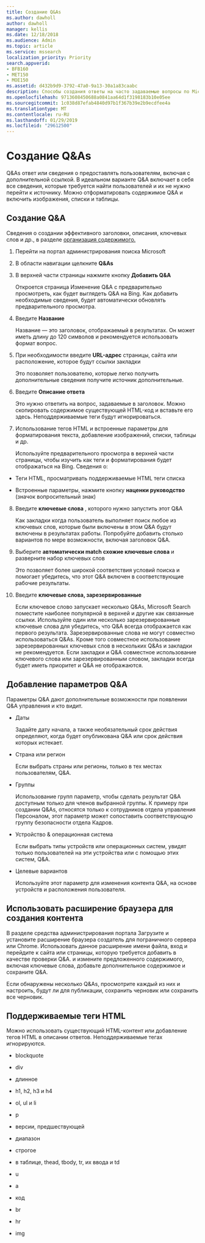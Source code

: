 ```yaml
---
title: Создание Q&As
ms.author: dawholl
author: dawholl
manager: kellis
ms.date: 12/18/2018
ms.audience: Admin
ms.topic: article
ms.service: mssearch
localization_priority: Priority
search.appverid:
- BFB160
- MET150
- MOE150
ms.assetid: d432b9d9-3792-47a0-9a13-30a1a83caabc
description: Способы создания ответы на часто задаваемые вопросы по Microsoft Search работы результатов
ms.openlocfilehash: 9713608450688a0841aa64d1f3198183b10e05ee
ms.sourcegitcommit: 1c038d87efab4840d97b1f367b39e2b9ecdfee4a
ms.translationtype: MT
ms.contentlocale: ru-RU
ms.lasthandoff: 01/29/2019
ms.locfileid: "29612500"
---
```

# <a name="create-qas"></a>Создание Q&As

Q&As ответ или сведения о предоставлять пользователям, включая с дополнительной ссылкой. В идеальном варианте Q&A включает в себя все сведения, которые требуется найти пользователей и их не нужно перейти к источнику. Можно отформатировать содержимое Q&A и включить изображения, списки и таблицы.
  
## <a name="create-a-qa"></a>Создание Q&A

Сведения о создании эффективного заголовки, описания, ключевых слов и др., в разделе [организация содержимого.](plan-your-content.md)
  
1. Перейти на портал администрирования поиска Microsoft
    
2. В области навигации щелкните **Q&As**
    
3. В верхней части страницы нажмите кнопку **Добавить Q&A**
    
    Откроется страница Изменение Q&A с предварительно просмотреть, как будет выглядеть Q&A на Bing. Как добавить необходимые сведения, будет автоматически обновлять предварительного просмотра.
    
4. Введите **Название**
    
    Название — это заголовок, отображаемый в результатах. Он может иметь длину до 120 символов и рекомендуется использовать формат вопрос.
    
5. При необходимости введите **URL-адрес** страницы, сайта или расположение, которое будут ссылки закладки 
    
    Это позволяет пользователю, которые легко получить дополнительные сведения получите источник дополнительные.
    
6. Введите **Описание ответа**
    
    Это нужно ответить на вопрос, задаваемые в заголовок. Можно скопировать содержимое существующей HTML-код и вставьте его здесь. Неподдерживаемые теги будут игнорироваться.
    
7. Использование тегов HTML и встроенные параметры для форматирования текста, добавление изображений, списки, таблицы и др.
    
    Используйте предварительного просмотра в верхней части страницы, чтобы изучить как теги и форматирования будет отображаться на Bing. Сведения о:
    
  - Теги HTML, просматривать поддерживаемые HTML теги списка
    
  - Встроенные параметры, нажмите кнопку **наценки руководство** (значок вопросительный знак) 
    
8. Введите **ключевые слова** , которого нужно запустить этот Q&A 
    
    Как закладки когда пользователь выполняет поиск любое из ключевых слов, которые были включены в этом Q&A будут включены в результатах работы. Попробуйте добавить столько вариантов по мере возможности, включая заголовок Q&A.
    
9. Выберите **автоматически match схожие ключевые слова** и разверните набор ключевых слов 
    
    Это позволяет более широкой соответствия условий поиска и помогает убедитесь, что этот Q&A включен в соответствующие рабочие результаты.
    
10. Введите **ключевые слова, зарезервированные**
    
    Если ключевое слово запускает несколько Q&As, Microsoft Search поместите наиболее популярной в верхней и другие как связанные ссылки. Используйте один или несколько зарезервированные ключевые слова для убедитесь, что Q&A всегда отображается как первого результата. Зарезервированные слова не могут совместно использоваться Q&As. Кроме того совместное использование зарезервированных ключевых слов в нескольких Q&As и закладки не рекомендуется. Если закладки и Q&A совместное использование ключевого слова или зарезервированным словом, закладки всегда будет иметь приоритет и Q&A не отображаются.
    
## <a name="add-qa-settings"></a>Добавление параметров Q&A

Параметры Q&A дают дополнительные возможности при появлении Q&A управления и кто видит.
  
- Даты
    
    Задайте дату начала, а также необязательный срок действия определяют, когда будет опубликована Q&A или срок действия которых истекает.
    
- Страна или регион
    
    Если выбрать страны или регионы, только в тех местах пользователям, Q&A.
    
- Группы
    
    Использование групп параметр, чтобы сделать результат Q&A доступным только для членов выбранной группы. К примеру при создании Q&As, относятся только к сотрудников отдела управления Персоналом, этот параметр может сопоставить соответствующую группу безопасности отдела Кадров.
    
- Устройство &amp; операционная система
    
    Если выбрать типы устройств или операционных систем, увидят только пользователей на эти устройства или с помощью этих систем, Q&A.
    
- Целевые вариантов
    
    Используйте этот параметр для изменения контента Q&A, на основе устройств и расположения пользователя.
    
## <a name="use-a-browser-extension-to-create-content"></a>Использовать расширение браузера для создания контента

В разделе средства администрирования портала Загрузите и установите расширение браузера создатель для пограничного сервера или Chrome. Использовать данное расширение имени файла, вход и перейдите к сайта или страницы, которую требуется добавить в качестве проверки Q&A. и измените предложенного содержимого, включая ключевые слова, добавьте дополнительное содержимое и сохраните Q&A.
  
Если обнаружены несколько Q&As, просмотрите каждый из них и настроить, будут ли для публикации, сохранить черновик или сохранить все черновик.
  
## <a name="supported-html-tags"></a>Поддерживаемые теги HTML

Можно использовать существующий HTML-контент или добавление тегов HTML в описании ответов. Неподдерживаемые тегах игнорируются.
  
- blockquote
    
- div
    
- длинное
    
- h1, h2, h3 и h4
    
- ol, ul и li
    
- p
    
- версии, предшествующей
    
- диапазон
    
- строгое
    
- в таблице, thead, tbody, tr, их ввода и td
    
- u
    
- a
    
- код
    
- br
    
- hr
    
- img

  

